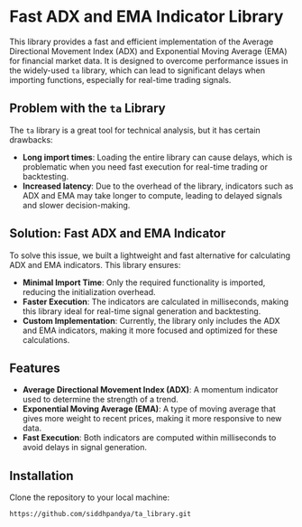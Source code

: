 # Fast ADX and EMA Indicator Library

This library provides a fast and efficient implementation of the Average Directional Movement Index (ADX) and Exponential Moving Average (EMA) for financial market data. It is designed to overcome performance issues in the widely-used `ta` library, which can lead to significant delays when importing functions, especially for real-time trading signals.

## Problem with the `ta` Library

The `ta` library is a great tool for technical analysis, but it has certain drawbacks:
- **Long import times**: Loading the entire library can cause delays, which is problematic when you need fast execution for real-time trading or backtesting.
- **Increased latency**: Due to the overhead of the library, indicators such as ADX and EMA may take longer to compute, leading to delayed signals and slower decision-making.

## Solution: Fast ADX and EMA Indicator

To solve this issue, we built a lightweight and fast alternative for calculating ADX and EMA indicators. This library ensures:
- **Minimal Import Time**: Only the required functionality is imported, reducing the initialization overhead.
- **Faster Execution**: The indicators are calculated in milliseconds, making this library ideal for real-time signal generation and backtesting.
- **Custom Implementation**: Currently, the library only includes the ADX and EMA indicators, making it more focused and optimized for these calculations.

## Features

- **Average Directional Movement Index (ADX)**: A momentum indicator used to determine the strength of a trend.
- **Exponential Moving Average (EMA)**: A type of moving average that gives more weight to recent prices, making it more responsive to new data.
- **Fast Execution**: Both indicators are computed within milliseconds to avoid delays in signal generation.

## Installation

Clone the repository to your local machine:
```bash
https://github.com/siddhpandya/ta_library.git
